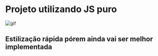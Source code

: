 # Projeto utilizando JS puro
![gif](/Assets/video-demost-gif.gif)

## Estilização rápida pórem ainda vai ser melhor implementada
